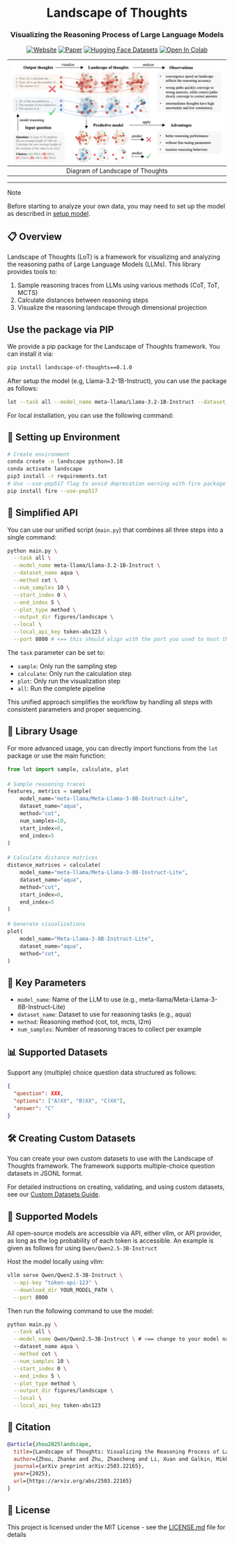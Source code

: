 <div align="center">

<h1>Landscape of Thoughts</h1>
<h3>Visualizing the Reasoning Process of Large Language Models</h3>

[![Website](https://img.shields.io/badge/Project%20Website-landscapeofthoughts)](https://landscape-of-thoughts.github.io/)
[![Paper](https://img.shields.io/badge/arXiv-2503.22165-b31b1b)](https://arxiv.org/abs/2503.22165)
[![Hugging Face Datasets](https://img.shields.io/badge/%F0%9F%A4%97-Datasets-blue)](https://huggingface.co/datasets/GazeEzio/Landscape-Data)
[![Open In Colab](https://colab.research.google.com/assets/colab-badge.svg)](https://colab.research.google.com/drive/1IgLREaEw-FeJbKn9NfYGIyaex2QhgCT2?usp=sharing)

|     ![demo](assets/demo.png)     |
| :------------------------------: |
| Diagram of Landscape of Thoughts |

</div>

---

> [!NOTE]
> Before starting to analyze your own data, you may need to set up the model as described in [setup model](doc/setup_model.md).

## 📋 Overview

Landscape of Thoughts (LoT) is a framework for visualizing and analyzing the reasoning paths of Large Language Models (LLMs). This library provides tools to:

1. Sample reasoning traces from LLMs using various methods (CoT, ToT, MCTS)
2. Calculate distances between reasoning steps
3. Visualize the reasoning landscape through dimensional projection

## Use the package via PIP

We provide a pip package for the Landscape of Thoughts framework. You can install it via:

```bash
pip install landscape-of-thoughts==0.1.0
```

After setup the model (e.g, Llama-3.2-1B-Instruct), you can use the package as follows:

```bash
lot --task all --model_name meta-llama/Llama-3.2-1B-Instruct --dataset_name aqua --method cot --num_samples 10 --start_index 0 --end_index 5 --plot_type method --output_dir figures/landscape --local --local_api_key token-abc123
```

For local installation, you can use the following command:

## 🐍 Setting up Environment

```bash
# Create environment
conda create -n landscape python=3.10
conda activate landscape
pip3 install -r requirements.txt
# Use --use-pep517 flag to avoid deprecation warning with fire package
pip install fire --use-pep517
```

## 🚄 Simplified API

You can use our unified script (`main.py`) that combines all three steps into a single command:

```bash
python main.py \
  --task all \
  --model_name meta-llama/Llama-3.2-1B-Instruct \
  --dataset_name aqua \
  --method cot \
  --num_samples 10 \
  --start_index 0 \
  --end_index 5 \
  --plot_type method \
  --output_dir figures/landscape \
  --local \
  --local_api_key token-abc123 \
  --port 8000 # <== this should align with the port you used to host the model
```

The `task` parameter can be set to:

- `sample`: Only run the sampling step
- `calculate`: Only run the calculation step
- `plot`: Only run the visualization step
- `all`: Run the complete pipeline

This unified approach simplifies the workflow by handling all steps with consistent parameters and proper sequencing.

## 🧩 Library Usage

For more advanced usage, you can directly import functions from the `lot` package or use the main function:

```python
from lot import sample, calculate, plot

# Sample reasoning traces
features, metrics = sample(
    model_name="meta-llama/Meta-Llama-3-8B-Instruct-Lite",
    dataset_name="aqua",
    method="cot",
    num_samples=10,
    start_index=0,
    end_index=5
)

# Calculate distance matrices
distance_matrices = calculate(
    model_name="meta-llama/Meta-Llama-3-8B-Instruct-Lite",
    dataset_name="aqua",
    method="cot",
    start_index=0,
    end_index=5
)

# Generate visualizations
plot(
    model_name="Meta-Llama-3-8B-Instruct-Lite",
    dataset_name="aqua",
    method="cot",
)
```

## 🔧 Key Parameters

- `model_name`: Name of the LLM to use (e.g., meta-llama/Meta-Llama-3-8B-Instruct-Lite)
- `dataset_name`: Dataset to use for reasoning tasks (e.g., aqua)
- `method`: Reasoning method (cot, tot, mcts, l2m)
- `num_samples`: Number of reasoning traces to collect per example

## 📊 Supported Datasets

Support any (multiple) choice question data structured as follows:

```json
{
  "question": XXX,
  "options": ["A)XX", "B)XX", "C)XX"],
  "answer": "C"
}
```

## 🛠️ Creating Custom Datasets

You can create your own custom datasets to use with the Landscape of Thoughts framework. The framework supports multiple-choice question datasets in JSONL format.

For detailed instructions on creating, validating, and using custom datasets, see our [Custom Datasets Guide](./doc/custom_datasets.md).

## 🤖 Supported Models

All open-source models are accessible via API, either vllm, or API provider, as long as the log probability of each token is accessible. An example is given as follows for using `Qwen/Qwen2.5-3B-Instruct`

Host the model locally using vllm:

```bash
vllm serve Qwen/Qwen2.5-3B-Instruct \
  --api-key "token-api-123" \
  --download_dir YOUR_MODEL_PATH \
  --port 8000
```

Then run the following command to use the model:

```bash
python main.py \
  --task all \
  --model_name Qwen/Qwen2.5-3B-Instruct \ # <== change to your model name
  --dataset_name aqua \
  --method cot \
  --num_samples 10 \
  --start_index 0 \
  --end_index 5 \
  --plot_type method \
  --output_dir figures/landscape \
  --local \
  --local_api_key token-abc123
```

## 📜 Citation

```bibtex
@article{zhou2025landscape,
  title={Landscape of Thoughts: Visualizing the Reasoning Process of Large Language Models},
  author={Zhou, Zhanke and Zhu, Zhaocheng and Li, Xuan and Galkin, Mikhail and Feng, Xiao and Koyejo, Sanmi and Tang, Jian and Han, Bo},
  journal={arXiv preprint arXiv:2503.22165},
  year={2025},
  url={https://arxiv.org/abs/2503.22165}
}
```

## 📝 License

This project is licensed under the MIT License - see the [LICENSE.md](LICENSE.md) file for details
